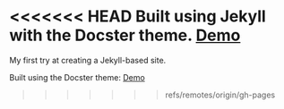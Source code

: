 <<<<<<< HEAD
Built using Jekyll with the Docster theme. [Demo](http://digitalmind.ch/themes/docster-jekyll-theme/demo/)
=======
My first try at creating a Jekyll-based site.

Built using the Docster theme: [Demo](http://digitalmind.ch/themes/docster-jekyll-theme/demo/)
>>>>>>> refs/remotes/origin/gh-pages
